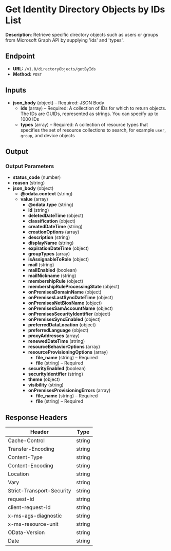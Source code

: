 # Get Identity Directory Objects by IDs List

**Description**: Retrieve specific directory objects such as users or groups from Microsoft Graph API by supplying 'ids' and 'types'.

## Endpoint

- **URL:** `/v1.0/directoryObjects/getByIds`
- **Method:** `POST`
## Inputs

- **json_body** (object) – Required: JSON Body
  - **ids** (array) – Required: A collection of IDs for which to return objects. The IDs are GUIDs, represented as strings. You can specify up to 1000 IDs
  - **types** (array) – Required: A collection of resource types that specifies the set of resource collections to search, for example `user`, `group`, and device objects
## Output

### Output Parameters

- **status_code** (number)
- **reason** (string)
- **json_body** (object)
  - **@odata.context** (string)
  - **value** (array)
    - **@odata.type** (string)
    - **id** (string)
    - **deletedDateTime** (object)
    - **classification** (object)
    - **createdDateTime** (string)
    - **creationOptions** (array)
    - **description** (string)
    - **displayName** (string)
    - **expirationDateTime** (object)
    - **groupTypes** (array)
    - **isAssignableToRole** (object)
    - **mail** (string)
    - **mailEnabled** (boolean)
    - **mailNickname** (string)
    - **membershipRule** (object)
    - **membershipRuleProcessingState** (object)
    - **onPremisesDomainName** (object)
    - **onPremisesLastSyncDateTime** (object)
    - **onPremisesNetBiosName** (object)
    - **onPremisesSamAccountName** (object)
    - **onPremisesSecurityIdentifier** (object)
    - **onPremisesSyncEnabled** (object)
    - **preferredDataLocation** (object)
    - **preferredLanguage** (object)
    - **proxyAddresses** (array)
    - **renewedDateTime** (string)
    - **resourceBehaviorOptions** (array)
    - **resourceProvisioningOptions** (array)
      - **file_name** (string) – Required
      - **file** (string) – Required
    - **securityEnabled** (boolean)
    - **securityIdentifier** (string)
    - **theme** (object)
    - **visibility** (string)
    - **onPremisesProvisioningErrors** (array)
      - **file_name** (string) – Required
      - **file** (string) – Required
## Response Headers

| Header | Type |
|--------|------|
| Cache-Control | string |
| Transfer-Encoding | string |
| Content-Type | string |
| Content-Encoding | string |
| Location | string |
| Vary | string |
| Strict-Transport-Security | string |
| request-id | string |
| client-request-id | string |
| x-ms-ags-diagnostic | string |
| x-ms-resource-unit | string |
| OData-Version | string |
| Date | string |